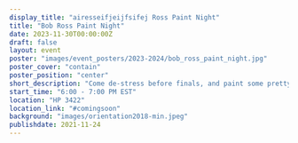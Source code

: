 ```yaml
---
display_title: "airesseifjeijfsifej Ross Paint Night"
title: "Bob Ross Paint Night"
date: 2023-11-30T00:00:00Z
draft: false
layout: event
poster: "images/event_posters/2023-2024/bob_ross_paint_night.jpg"
poster_cover: "contain"
poster_position: "center"
short_description: "Come de-stress before finals, and paint some pretty little trees!"
start_time: "6:00 - 7:00 PM EST"
location: "HP 3422"
location_link: "#comingsoon"
background: "images/orientation2018-min.jpeg"
publishdate: 2021-11-24
---
```

